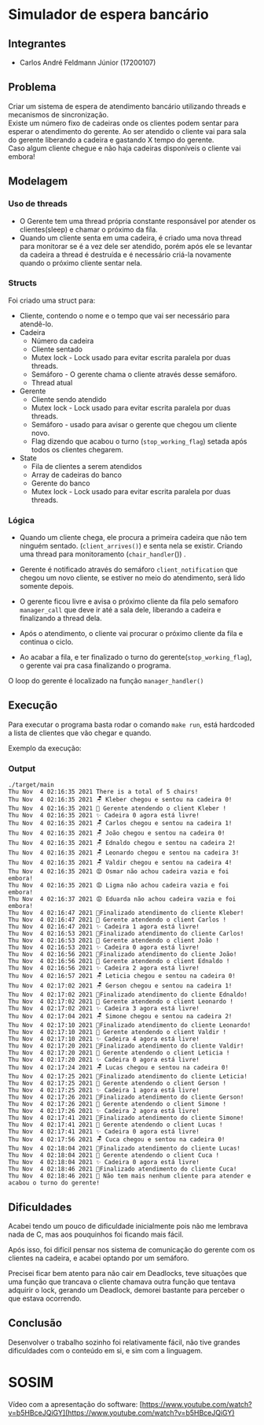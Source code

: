 # Simulador de espera bancário

## Integrantes

* Carlos André Feldmann Júnior (17200107)


## Problema
Criar um sistema de espera de atendimento bancário utilizando threads e mecanismos de sincronização.  
Existe um número fixo de cadeiras onde os clientes podem sentar para esperar o atendimento do gerente. Ao ser atendido o cliente vai para sala do gerente liberando a cadeira e gastando X tempo do gerente.  
Caso algum cliente chegue e não haja cadeiras disponíveis o cliente vai embora!

## Modelagem
### Uso de threads
- O Gerente tem uma thread própria constante responsável por atender os clientes(sleep) e chamar o próximo da fila.
- Quando um cliente senta em uma cadeira, é criado uma nova thread para monitorar se é a vez dele ser atendido, porém após ele se levantar da cadeira a thread é destruída e é necessário criá-la novamente quando o próximo cliente sentar nela.

### Structs
Foi criado uma struct para:
* Cliente, contendo o nome e o tempo que vai ser necessário para atendê-lo.
* Cadeira
    * Número da cadeira
    * Cliente sentado
    * Mutex lock - Lock usado para evitar escrita paralela por duas threads.
    * Semáforo - O gerente chama o cliente através desse semáforo.
    * Thread atual
* Gerente
    * Cliente sendo atendido
    * Mutex lock -  Lock usado para evitar escrita paralela por duas threads.
    * Semáforo - usado para avisar o gerente que chegou um cliente novo.
    * Flag dizendo que acabou o turno (`stop_working_flag`) setada após todos os clientes chegarem.
* State
    * Fila de clientes a serem atendidos
    * Array de cadeiras do banco
    * Gerente do banco
    * Mutex lock -  Lock usado para evitar escrita paralela por duas threads.

### Lógica

- Quando um cliente chega, ele procura a primeira cadeira que não tem ninguém sentado. (`client_arrives()`) e senta nela se existir. Criando uma thread para monitoramento (`chair_handler`())
.
- Gerente é notificado através do semáforo `client_notification` que chegou um novo cliente, se estiver no meio do atendimento, será lido somente depois.

- O gerente ficou livre e avisa o próximo cliente da fila pelo semaforo `manager_call` que deve ir até a sala dele, liberando a cadeira e finalizando a thread dela.

- Após o atendimento, o cliente vai procurar o próximo cliente da fila e continua o ciclo.
- Ao acabar a fila, e ter finalizado o turno do gerente(`stop_working_flag`), o gerente vai pra casa finalizando o programa.

O loop do gerente é localizado na função `manager_handler()`
## Execução
Para executar o programa basta rodar o comando `make run`, está hardcoded a lista de clientes que vão chegar e quando.

Exemplo da execução:
### Output
```
./target/main 
Thu Nov  4 02:16:35 2021 There is a total of 5 chairs!
Thu Nov  4 02:16:35 2021 🪑 Kleber chegou e sentou na cadeira 0!
Thu Nov  4 02:16:35 2021 👋 Gerente atendendo o client Kleber !
Thu Nov  4 02:16:35 2021 ✨ Cadeira 0 agora está livre!
Thu Nov  4 02:16:35 2021 🪑 Carlos chegou e sentou na cadeira 1!
Thu Nov  4 02:16:35 2021 🪑 João chegou e sentou na cadeira 0!
Thu Nov  4 02:16:35 2021 🪑 Ednaldo chegou e sentou na cadeira 2!
Thu Nov  4 02:16:35 2021 🪑 Leonardo chegou e sentou na cadeira 3!
Thu Nov  4 02:16:35 2021 🪑 Valdir chegou e sentou na cadeira 4!
Thu Nov  4 02:16:35 2021 😡 Osmar não achou cadeira vazia e foi embora!
Thu Nov  4 02:16:35 2021 😡 Ligma não achou cadeira vazia e foi embora!
Thu Nov  4 02:16:37 2021 😡 Eduarda não achou cadeira vazia e foi embora!
Thu Nov  4 02:16:47 2021 🚶Finalizado atendimento do cliente Kleber!
Thu Nov  4 02:16:47 2021 👋 Gerente atendendo o client Carlos !
Thu Nov  4 02:16:47 2021 ✨ Cadeira 1 agora está livre!
Thu Nov  4 02:16:53 2021 🚶Finalizado atendimento do cliente Carlos!
Thu Nov  4 02:16:53 2021 👋 Gerente atendendo o client João !
Thu Nov  4 02:16:53 2021 ✨ Cadeira 0 agora está livre!
Thu Nov  4 02:16:56 2021 🚶Finalizado atendimento do cliente João!
Thu Nov  4 02:16:56 2021 👋 Gerente atendendo o client Ednaldo !
Thu Nov  4 02:16:56 2021 ✨ Cadeira 2 agora está livre!
Thu Nov  4 02:16:57 2021 🪑 Leticia chegou e sentou na cadeira 0!
Thu Nov  4 02:17:02 2021 🪑 Gerson chegou e sentou na cadeira 1!
Thu Nov  4 02:17:02 2021 🚶Finalizado atendimento do cliente Ednaldo!
Thu Nov  4 02:17:02 2021 👋 Gerente atendendo o client Leonardo !
Thu Nov  4 02:17:02 2021 ✨ Cadeira 3 agora está livre!
Thu Nov  4 02:17:04 2021 🪑 Simone chegou e sentou na cadeira 2!
Thu Nov  4 02:17:10 2021 🚶Finalizado atendimento do cliente Leonardo!
Thu Nov  4 02:17:10 2021 👋 Gerente atendendo o client Valdir !
Thu Nov  4 02:17:10 2021 ✨ Cadeira 4 agora está livre!
Thu Nov  4 02:17:20 2021 🚶Finalizado atendimento do cliente Valdir!
Thu Nov  4 02:17:20 2021 👋 Gerente atendendo o client Leticia !
Thu Nov  4 02:17:20 2021 ✨ Cadeira 0 agora está livre!
Thu Nov  4 02:17:24 2021 🪑 Lucas chegou e sentou na cadeira 0!
Thu Nov  4 02:17:25 2021 🚶Finalizado atendimento do cliente Leticia!
Thu Nov  4 02:17:25 2021 👋 Gerente atendendo o client Gerson !
Thu Nov  4 02:17:25 2021 ✨ Cadeira 1 agora está livre!
Thu Nov  4 02:17:26 2021 🚶Finalizado atendimento do cliente Gerson!
Thu Nov  4 02:17:26 2021 👋 Gerente atendendo o client Simone !
Thu Nov  4 02:17:26 2021 ✨ Cadeira 2 agora está livre!
Thu Nov  4 02:17:41 2021 🚶Finalizado atendimento do cliente Simone!
Thu Nov  4 02:17:41 2021 👋 Gerente atendendo o client Lucas !
Thu Nov  4 02:17:41 2021 ✨ Cadeira 0 agora está livre!
Thu Nov  4 02:17:56 2021 🪑 Cuca chegou e sentou na cadeira 0!
Thu Nov  4 02:18:04 2021 🚶Finalizado atendimento do cliente Lucas!
Thu Nov  4 02:18:04 2021 👋 Gerente atendendo o client Cuca !
Thu Nov  4 02:18:04 2021 ✨ Cadeira 0 agora está livre!
Thu Nov  4 02:18:46 2021 🚶Finalizado atendimento do cliente Cuca!
Thu Nov  4 02:18:46 2021 🍺 Não tem mais nenhum cliente para atender e acabou o turno do gerente!
```

## Dificuldades
Acabei tendo um pouco de dificuldade inicialmente pois não me lembrava nada de C, mas aos pouquinhos foi ficando mais fácil.

Após isso, foi difícil pensar nos sistema de comunicação do gerente com os clientes na cadeira, e acabei optando por um semáforo.

Precisei ficar bem atento para não cair em Deadlocks,
 teve situações que uma função que trancava o cliente chamava outra função que tentava adquirir o lock, gerando um Deadlock,
 demorei bastante para perceber o que estava ocorrendo.

## Conclusão
Desenvolver o trabalho sozinho foi relativamente fácil, não tive grandes dificuldades com o conteúdo em si, e sim com a linguagem.


# SOSIM
Vídeo com a apresentação do software: [https://www.youtube.com/watch?v=b5HBceJQiGY](https://www.youtube.com/watch?v=b5HBceJQiGY)